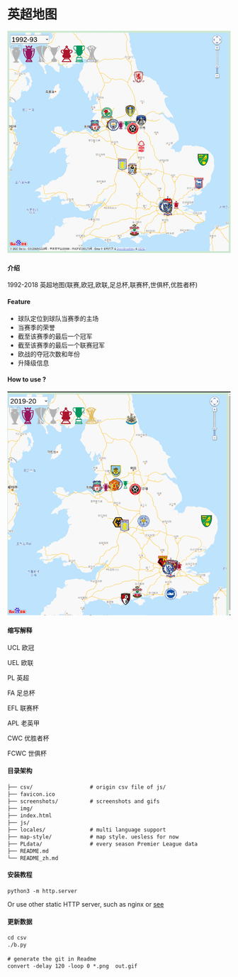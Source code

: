 # 英超地图

![gif](./gif/out.gif)


#### 介绍
1992-2018 英超地图(联赛,欧冠,欧联,足总杯,联赛杯,世俱杯,优胜者杯)

#### Feature
- 球队定位到球队当赛季的主场
- 当赛季的荣誉
- 截至该赛季的最后一个冠军
- 截至该赛季的最后一个联赛冠军
- 欧战的夺冠次数和年份
- 升降级信息

#### How to use ?
![gif](./record.gif)


#### 缩写解释
UCL 欧冠

UEL 欧联

PL  英超

FA  足总杯

EFL 联赛杯

APL 老英甲

CWC 优胜者杯

FCWC 世俱杯

#### 目录架构

```
├── csv/                  # origin csv file of js/ 
├── favicon.ico
├── screenshots/          # screenshots and gifs
├── img/
├── index.html
├── js/
├── locales/              # multi language support
├── map-style/            # map style. uesless for now
├── PLdata/               # every season Premier League data
├── README.md
└── README_zh.md
```



#### 安装教程

```
python3 -m http.server
```
Or use other static HTTP server, such as nginx or [see](https://github.com/wyhaya/see)

#### 更新数据
```
cd csv
./b.py

# generate the git in Readme
convert -delay 120 -loop 0 *.png  out.gif
```

